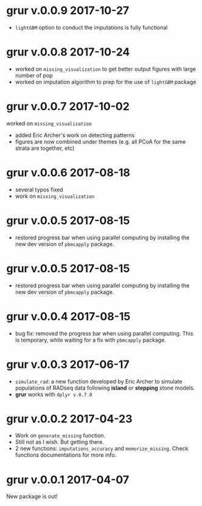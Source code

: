 # grur v.0.0.9 2017-10-27

* `lightGBM` option to conduct the imputations is fully functional



# grur v.0.0.8 2017-10-24

* worked on `missing_visualization` to get better output figures with large number of pop
* worked on imputation algorithm to prep for the use of `lightGBM` package


# grur v.0.0.7 2017-10-02

worked on `missing_visualization`
* added Eric Archer's work on detecting patterns
* figures are now combined under themes (e.g. all PCoA for the same strata are together, etc)

# grur v.0.0.6 2017-08-18

* several typos fixed
* work on `missing_visualization`

# grur v.0.0.5 2017-08-15

* restored progress bar when using parallel computing by installing the new dev
version of `pbmcapply` package.



# grur v.0.0.5 2017-08-15

* restored progress bar when using parallel computing by installing the new dev
version of `pbmcapply` package.


# grur v.0.0.4 2017-08-15

* bug fix: removed the progress bar when using parallel computing.
This is temporary, while waiting for a fix with `pbmcapply` package.


# grur v.0.0.3 2017-06-17

* `simulate_rad`: a new function developed by Eric Archer to simulate populations
of RADseq data following **island** or **stepping** stone models.
* **grur** works with `dplyr v.0.7.0`

# grur v.0.0.2 2017-04-23

* Work on `generate_missing` function.
* Still not as I wish. But getting there.
* 2 new functions: `imputations_accuracy` and `memorize_missing`. Check functions
documentations for more info.


# grur v.0.0.1 2017-04-07

New package is out!


